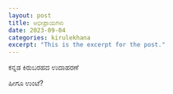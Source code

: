```yaml
---
layout: post
title: ಅಭೀಪ್ರಾಯಗಳು
date: 2023-09-04
categories: kirulekhana
excerpt: "This is the excerpt for the post."
---
```


ಕನ್ನಡ ಕಿರುಬರಹದ ಉದಾಹರಣೆ

ಹೀಗೂ ಉಂಟೆ?